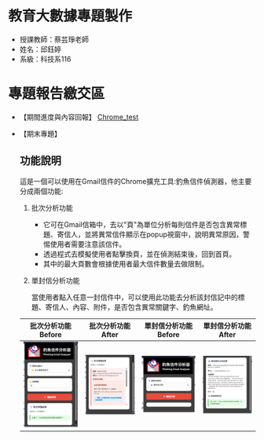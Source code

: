 # 教育大數據專題製作

 - 授課教師：蔡芸琤老師
 - 姓名：邱鈺婷
 - 系級：科技系116

# 專題報告繳交區
- 【期間進度與內容回報】
  [Chrome_test](https://github.com/MocuAcqu/Chrome_test)

- 【期末專題】

  ## 功能說明
  這是一個可以使用在Gmail信件的Chrome擴充工具:釣魚信件偵測器，他主要分成兩個功能:
  1. 批次分析功能
  
     - 它可在Gmail信箱中，去以"頁"為單位分析每則信件是否包含異常標題、寄信人，並將異常信件顯示在popup視窗中，說明異常原因，警惕使用者需要注意該信件。
     - 透過程式去模擬使用者點擊換頁，並在偵測結束後，回到首頁。
     - 其中的最大頁數會根據使用者最大信件數量去做限制。
     
  2. 單封信分析功能
  
     當使用者點入任意一封信件中，可以使用此功能去分析該封信記中的標題、寄信人、內容、附件，是否包含異常關鍵字、釣魚網址。

  | 批次分析功能 Before | 批次分析功能 After | 單封信分析功能 Before | 單封信分析功能 After |
  |:-:|:-:|:-:|:-:|
  |![image](https://github.com/MocuAcqu/BigData/blob/main/%E9%87%A3%E9%AD%9A1_1.png)|![image](https://github.com/MocuAcqu/BigData/blob/main/%E9%87%A3%E9%AD%9A1_2.png)|![image](https://github.com/MocuAcqu/BigData/blob/main/%E9%87%A3%E9%AD%9A2_1.png)|![image](https://github.com/MocuAcqu/BigData/blob/main/%E9%87%A3%E9%AD%9A2_2.png)|
